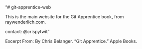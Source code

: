 “# git-apprentice-web

This is the main website for the Git Apprentice book, from raywenderlich.com.

contact: @crispytwit”

Excerpt From: By Chris Belanger. “Git Apprentice.” Apple Books. 